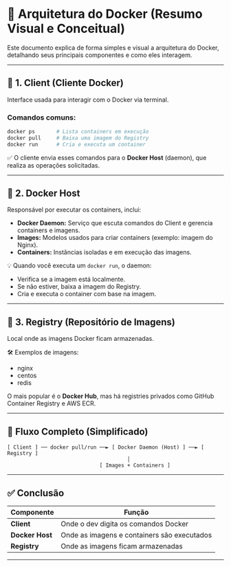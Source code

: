 # 🧱 Arquitetura do Docker (Resumo Visual e Conceitual)

Este documento explica de forma simples e visual a arquitetura do Docker, detalhando seus principais componentes e como eles interagem.

---

## 🔹 1. Client (Cliente Docker)

Interface usada para interagir com o Docker via terminal.

### Comandos comuns:

```bash
docker ps       # Lista containers em execução
docker pull     # Baixa uma imagem do Registry
docker run      # Cria e executa um container
```

✅ O cliente envia esses comandos para o **Docker Host** (daemon), que realiza as operações solicitadas.

---

## 🔹 2. Docker Host

Responsável por executar os containers, inclui:

- **Docker Daemon:** Serviço que escuta comandos do Client e gerencia containers e imagens.
- **Images:** Modelos usados para criar containers (exemplo: imagem do Nginx).
- **Containers:** Instâncias isoladas e em execução das imagens.

💡 Quando você executa um `docker run`, o daemon:

- Verifica se a imagem está localmente.
- Se não estiver, baixa a imagem do Registry.
- Cria e executa o container com base na imagem.

---

## 🔹 3. Registry (Repositório de Imagens)

Local onde as imagens Docker ficam armazenadas.

🛠️ Exemplos de imagens:

- nginx
- centos
- redis

O mais popular é o **Docker Hub**, mas há registries privados como GitHub Container Registry e AWS ECR.

---

## 🎯 Fluxo Completo (Simplificado)

```text
[ Client ] ── docker pull/run ──► [ Docker Daemon (Host) ] ──► [ Registry ]
                                       │
                              [ Images + Containers ]
```

---

## ✅ Conclusão

| Componente   | Função                                     |
|--------------|--------------------------------------------|
| **Client**   | Onde o dev digita os comandos Docker       |
| **Docker Host** | Onde as imagens e containers são executados  |
| **Registry** | Onde as imagens ficam armazenadas          |

---


